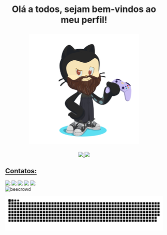 <h1 align="center">

  Olá a todos, sejam bem-vindos ao meu perfil!
  
  <img loading="lazy" src="https://github.com/Brunobigo/Brunobigo/blob/main/octocat-1732975070955.png" alt="beecrowd" title="beecrowd" width="350">
  
</h1>

<div align="center">
  
  <a href="https://github.com/Brunobigo">
  <img loading="lazy" height="180em" src="https://github-readme-stats.vercel.app/api/top-langs/?username=Brunobigo&locale=pt-br&layout=compact&langs_count=7&theme=dark"/>
  <img loading="lazy" height="180em" src="https://github-readme-stats.vercel.app/api?username=Brunobigo&locale=pt-br&show_icons=true&theme=dark&include_all_commits=true&count_private=true"/>
  
</div>

## Contatos:

<div>
  <a href="https://www.youtube.com/seu-canal-youtube-aqui" target="_blank"><img loading="lazy" src="https://img.shields.io/badge/YouTube-FF0000?style=for-the-badge&logo=youtube&logoColor=white" target="_blank"></a>
  <a href="https://instagram.com/seu-usuário-instagram-aqui" target="_blank"><img loading="lazy" src="https://img.shields.io/badge/-Instagram-%23E4405F?style=for-the-badge&logo=instagram&logoColor=white" target="_blank"></a>
  <a href="https://www.twitch.tv/seu-usuário-aqui" target="_blank"><img loading="lazy" src="https://img.shields.io/badge/Twitch-9146FF?style=for-the-badge&logo=twitch&logoColor=white" target="_blank"></a>
  <a href = "mailto:contato@seu-usuário-aqui"><img loading="lazy" src="https://img.shields.io/badge/Gmail-D14836?style=for-the-badge&logo=gmail&logoColor=white" target="_blank"></a>
  <a href="https://www.linkedin.com/in/seu-usuário-linkedln-aqui" target="_blank"><img loading="lazy" src="https://img.shields.io/badge/-LinkedIn-%230077B5?style=for-the-badge&logo=linkedin&logoColor=white" target="_blank"></a>   
</div>

<img loading="lazy" src="https://tenor.com/pt-BR/view/dog-hacker-pupper-hacker-pupper-corgi-gif-17954808.gif" alt="beecrowd" title="beecrowd" width="350">

![Snake animation](https://github.com/Brunobigo/Brunobigo/blob/output/github-contribution-grid-snake-dark.svg)


<!--
**Brunobigo/Brunobigo** is a ✨ _special_ ✨ repository because its `README.md` (this file) appears on your GitHub profile.

Here are some ideas to get you started:

- 🔭 I’m currently working on ...
- 🌱 I’m currently learning ...
- 👯 I’m looking to collaborate on ...
- 🤔 I’m looking for help with ...
- 💬 Ask me about ...
- 📫 How to reach me: ...
- 😄 Pronouns: ...
- ⚡ Fun fact: ...
-->
